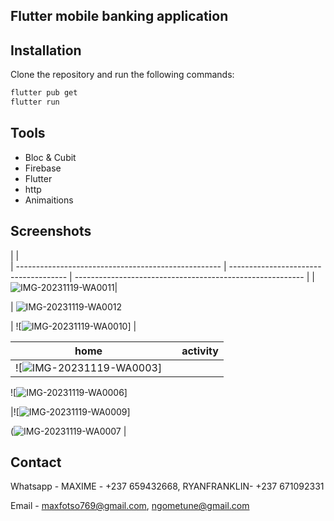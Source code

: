 
## Flutter mobile banking application


## Installation

Clone the repository and run the following commands:
```bash
flutter pub get
flutter run
```
## Tools
- Bloc & Cubit
- Firebase
- Flutter
- http
- Animaitions

## Screenshots
 |                                                                                                                  |                                   
| --------------------------------------------------- | ------------------------------------- | --------------------------------------------------------- |
 |![IMG-20231119-WA0011](https://github.com/MAXIME765356/U-Connect/assets/117815821/bb75932a-5b9a-40ed-b261-999f308f22b3)|

|  ![IMG-20231119-WA0012](https://github.com/MAXIME765356/U-Connect/assets/117815821/fdff024b-cd6a-4cb5-80f3-eb8e332ed397)
 
 | ![![IMG-20231119-WA0010](https://github.com/MAXIME765356/U-Connect/assets/117815821/8934efe4-a2a8-4cae-875b-8ed91766d64e)] |

| home                                           |                                            | activity                                           |
| ----------------------------------------------------- | ----------------------------------------------------- | ----------------------------------------------------- |
| ![![IMG-20231119-WA0003](https://github.com/MAXIME765356/U-Connect/assets/117815821/af3c9833-0e5d-486f-8b9a-f2238362c64b)] |


![![IMG-20231119-WA0006](https://github.com/MAXIME765356/U-Connect/assets/117815821/b2efee54-c2c9-4e8d-abd3-ea6d3e529810)] 

|![![IMG-20231119-WA0009](https://github.com/MAXIME765356/U-Connect/assets/117815821/faaf4ba8-a6d5-4d7b-bd03-70db7c573237)]

(![IMG-20231119-WA0007](https://github.com/MAXIME765356/U-Connect/assets/117815821/aba31886-b551-4e44-a060-fae9140262f6) |



## Contact

Whatsapp - MAXIME - +237 659432668, RYANFRANKLIN- +237 671092331

Email - maxfotso769@gmail.com,  ngometune@gmail.com




